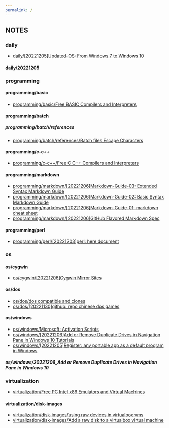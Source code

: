 ```yaml
---
permalink: /
---
```


## NOTES


### daily
 - [daily/[20221205]Updated-OS: From Windows 7 to Windows 10](daily/20221205_Updated-OS_From%20Windows%207%20to%20Windows%2010.md)

#### daily/20221205

### programming

#### programming/basic
  - [programming/basic/Free BASIC Compilers and Interpreters](programming/basic/Free-BASIC-Compilers-and-Interpreters.md)

#### programming/batch

##### programming/batch/references
   - [programming/batch/references/Batch files   Escape Characters](programming/batch/references/Batch-files---Escape-Characters.md)

#### programming/c-c++
  - [programming/c-c++/Free C C++ Compilers and Interpreters](programming/c-c++/Free-C-C++-Compilers-and-Interpreters.md)

#### programming/markdown
  - [programming/markdown/[20221206]Markdown-Guide-03: Extended Syntax Markdown Guide](programming/markdown/20221206_Markdown-Guide-03_Extended%20Syntax%20Markdown%20Guide.md)
  - [programming/markdown/[20221206]Markdown-Guide-02: Basic Syntax Markdown Guide](programming/markdown/20221206_Markdown-Guide-02_Basic%20Syntax%20Markdown%20Guide.md)
  - [programming/markdown/[20221206]Markdown-Guide-01: markdown cheat sheet](programming/markdown/20221206_Markdown-Guide-01_markdown-cheat-sheet.md)
  - [programming/markdown/[20221206]GitHub Flavored Markdown Spec](programming/markdown/20221206_GitHub%20Flavored%20Markdown%20Spec.md)

#### programming/perl
  - [programming/perl/[20221203]perl: here document](programming/perl/20221203_perl_here_document.md)

### os

#### os/cygwin
  - [os/cygwin/[20221206]Cygwin Mirror Sites](os/cygwin/20221206_Cygwin%20Mirror%20Sites.md)

#### os/dos
  - [os/dos/dos compatible and clones](os/dos/dos-compatible-and-clones.md)
  - [os/dos/[20221130]github: repo chinese dos games](os/dos/20221130_github_repo_chinese_dos_games.md)

#### os/windows
  - [os/windows/Microsoft: Activation Scripts](os/windows/Microsoft_Activation_Scripts.md)
  - [os/windows/[20221206]Add or Remove Duplicate Drives in Navigation Pane in Windows 10 Tutorials](os/windows/20221206_Add%20or%20Remove%20Duplicate%20Drives%20in%20Navigation%20Pane%20in%20Windows%2010%20Tutorials.md)
  - [os/windows/[20221205]Register: any portable app as a default program in Windows](os/windows/20221205_Register_any_portable_app_as_a_default_program_in_Windows.md)

##### os/windows/20221206_Add or Remove Duplicate Drives in Navigation Pane in Windows 10

### virtualization
 - [virtualization/Free PC Intel x86 Emulators and Virtual Machines](virtualization/Free-PC-Intel-x86-Emulators-and-Virtual-Machines.md)

#### virtualization/disk-images
  - [virtualization/disk-images/using raw devices in virtualbox vms](virtualization/disk-images/using-raw-devices-in-virtualbox-vms.md)
  - [virtualization/disk-images/Add a raw disk to a virtualbox virtual machine](virtualization/disk-images/Add-a-raw-disk-to-a-virtualbox-virtual-machine.md)
